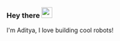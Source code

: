 ### Hey there <img src="https://media.giphy.com/media/hvRJCLFzcasrR4ia7z/giphy.gif" width="25px">
I'm Aditya, I love building cool robots!
